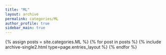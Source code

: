 ```yaml
---
title: "ML"
layout: archive
permalink: categories/ML
author_profile: true
sidebar_main: true
---
```



{% assign posts = site.categories.ML %}
{% for post in posts %} {% include archive-single2.html type=page.entries_layout %} {% endfor %}